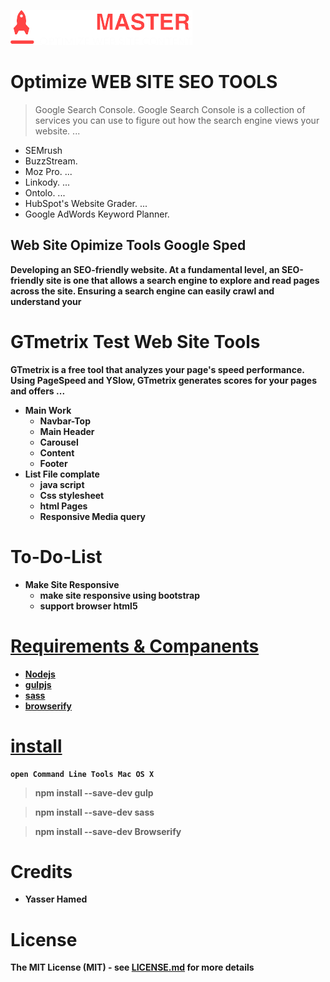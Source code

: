 ![SEO MASTER Logo](https://github.com/fekrh/SEOMASTER/blob/master/img/LOGO.png)

# <h1> Optimize WEB SITE SEO TOOLS
> Google Search Console. Google Search Console is a collection of services you can use to figure out how the search engine views your website. ...
* SEMrush
* BuzzStream. 
* Moz Pro. ...
* Linkody. ...
* Ontolo. ...
* HubSpot's Website Grader. ...
* Google AdWords Keyword Planner.

## <h2> Web Site Opimize Tools Google Sped 
 <b> Developing an SEO-friendly website. At a fundamental level, an SEO-friendly site is one that allows a search engine to explore and read pages across the site. Ensuring a search engine can easily crawl and understand your     

# <h1> GTmetrix Test Web Site Tools
GTmetrix is a free tool that analyzes your page's speed performance. Using PageSpeed and YSlow, GTmetrix generates scores for your pages and offers ...
* Main Work 	 
    * Navbar-Top 
    * Main Header
    * Carousel 
    * Content 
    * Footer
* List File complate 
    * java script
    * Css stylesheet
    * html Pages
    * Responsive Media query 
# <h1> To-Do-List   	
* Make Site Responsive
    * make site responsive using bootstrap
    * support browser html5

# [Requirements & Companents](#Requirements) 	
* [Nodejs](https://nodejs.org/)
* [gulpjs](https://gulpjs.com/)
* [sass](https://sass-lang.com/)
* [browserify](http://browserify.org/)

# [install](#install)
    open Command Line Tools Mac OS X
> npm install --save-dev gulp 

> npm install --save-dev sass

> npm install --save-dev Browserify

# <h1> Credits
* Yasser Hamed
# <h1> License
The MIT License (MIT) - see [LICENSE.md](https://github.com/fatih/color/blob/master/LICENSE.md) for more details